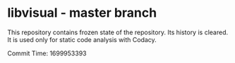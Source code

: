 # libvisual - master branch

This repository contains frozen state of the repository.
Its history is cleared. It is used only for static code
analysis with Codacy.

Commit Time: 1699953393